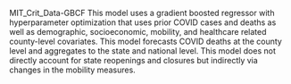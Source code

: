 MIT_Crit_Data-GBCF
This model uses a gradient boosted regressor with hyperparameter optimization that uses prior COVID cases and deaths as well as demographic, socioeconomic, mobility, and healthcare related county-level covariates. This model forecasts COVID deaths at the county level and aggregates to the state and national level. This model does not directly account for state reopenings and closures but indirectly via changes in the mobility measures. 
